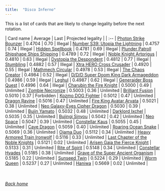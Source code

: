 ```yaml
---
title:  "Disco Inferno"
---
```


This is a list of cards that are likely to change legality before the next rotation.

| Card name | Average | Last | Projected legality |
| :-- |
[Photon Strike Bounzer](https://db.ygoprodeck.com/card/?search=Photon%20Strike%20Bounzer) | 0.4704 | 0.70 | Illegal |
[Number S39: Utopia the Lightning](https://db.ygoprodeck.com/card/?search=Number%20S39:%20Utopia%20the%20Lightning) | 0.4757 | 0.74 | Illegal |
[Hidden Spellbook](https://db.ygoprodeck.com/card/?search=Hidden%20Spellbook) | 0.4781 | 0.69 | Illegal |
[Plunder Patroll Shipshape Ships Shipping](https://db.ygoprodeck.com/card/?search=Plunder%20Patroll%20Shipshape%20Ships%20Shipping) | 0.4789 | 0.72 | Illegal |
[Noble Knight Artorigus](https://db.ygoprodeck.com/card/?search=Noble%20Knight%20Artorigus) | 0.4810 | 0.63 | Illegal |
[Dystopia the Despondent](https://db.ygoprodeck.com/card/?search=Dystopia%20the%20Despondent) | 0.4812 | 0.77 | Illegal |
[Stumbling](https://db.ygoprodeck.com/card/?search=Stumbling) | 0.4882 | 0.57 | Illegal |
[Xtra HERO Cross Crusader](https://db.ygoprodeck.com/card/?search=Xtra%20HERO%20Cross%20Crusader) | 0.4920 | 0.55 | Illegal |
[Mathmech Circular](https://db.ygoprodeck.com/card/?search=Mathmech%20Circular) | 0.4978 | 0.53 | Illegal |
[The Chaos Creator](https://db.ygoprodeck.com/card/?search=The%20Chaos%20Creator) | 0.4984 | 0.52 | Illegal |
[D/D/D Super Doom King Dark Armageddon](https://db.ygoprodeck.com/card/?search=D/D/D%20Super%20Doom%20King%20Dark%20Armageddon) | 0.4986 | 0.59 | Illegal |
[Leghul](https://db.ygoprodeck.com/card/?search=Leghul) | 0.4987 | 0.62 | Illegal |
[Generaider Boss Quest](https://db.ygoprodeck.com/card/?search=Generaider%20Boss%20Quest) | 0.4996 | 0.64 | Illegal |
[Charubin the Fire Knight](https://db.ygoprodeck.com/card/?search=Charubin%20the%20Fire%20Knight) | 0.5000 | 0.49 | Unlimited |
[Zombie Necronize](https://db.ygoprodeck.com/card/?search=Zombie%20Necronize) | 0.5003 | 0.36 | Unlimited |
[Brilliant Fusion](https://db.ygoprodeck.com/card/?search=Brilliant%20Fusion) | 0.5010 | 0.37 | Forbidden |
[Kozmo DOG Fighter](https://db.ygoprodeck.com/card/?search=Kozmo%20DOG%20Fighter) | 0.5012 | 0.47 | Unlimited |
[Dragon Ravine](https://db.ygoprodeck.com/card/?search=Dragon%20Ravine) | 0.5016 | 0.47 | Unlimited |
[Fire King Avatar Arvata](https://db.ygoprodeck.com/card/?search=Fire%20King%20Avatar%20Arvata) | 0.5021 | 0.38 | Unlimited |
[Neo Galaxy-Eyes Cipher Dragon](https://db.ygoprodeck.com/card/?search=Neo%20Galaxy-Eyes%20Cipher%20Dragon) | 0.5030 | 0.39 | Unlimited |
[Bujin Yamato](https://db.ygoprodeck.com/card/?search=Bujin%20Yamato) | 0.5032 | 0.48 | Unlimited |
[Darklord Ixchel](https://db.ygoprodeck.com/card/?search=Darklord%20Ixchel) | 0.5035 | 0.35 | Unlimited |
[Bujingi Sinyou](https://db.ygoprodeck.com/card/?search=Bujingi%20Sinyou) | 0.5042 | 0.42 | Unlimited |
[Neo Space](https://db.ygoprodeck.com/card/?search=Neo%20Space) | 0.5047 | 0.39 | Unlimited |
[Constellar Kaus](https://db.ygoprodeck.com/card/?search=Constellar%20Kaus) | 0.5055 | 0.45 | Unlimited |
[Cave Dragon](https://db.ygoprodeck.com/card/?search=Cave%20Dragon) | 0.5059 | 0.40 | Unlimited |
[Roaring Ocean Snake](https://db.ygoprodeck.com/card/?search=Roaring%20Ocean%20Snake) | 0.5069 | 0.36 | Unlimited |
[Ojama Duo](https://db.ygoprodeck.com/card/?search=Ojama%20Duo) | 0.5112 | 0.34 | Unlimited |
[Heavy Armored Train Ironwolf](https://db.ygoprodeck.com/card/?search=Heavy%20Armored%20Train%20Ironwolf) | 0.5116 | 0.33 | Unlimited |
[Last Chapter of the Noble Knights](https://db.ygoprodeck.com/card/?search=Last%20Chapter%20of%20the%20Noble%20Knights) | 0.5121 | 0.02 | Unlimited |
[Arisen Gaia the Fierce Knight](https://db.ygoprodeck.com/card/?search=Arisen%20Gaia%20the%20Fierce%20Knight) | 0.5133 | 0.31 | Unlimited |
[Rite of Spirit](https://db.ygoprodeck.com/card/?search=Rite%20of%20Spirit) | 0.5148 | 0.34 | Unlimited |
[Constellar Hyades](https://db.ygoprodeck.com/card/?search=Constellar%20Hyades) | 0.5185 | 0.38 | Unlimited |
[Grave of the Super Ancient Organism](https://db.ygoprodeck.com/card/?search=Grave%20of%20the%20Super%20Ancient%20Organism) | 0.5185 | 0.22 | Unlimited |
[Sunseed Twin](https://db.ygoprodeck.com/card/?search=Sunseed%20Twin) | 0.5224 | 0.29 | Unlimited |
[Worm Queen](https://db.ygoprodeck.com/card/?search=Worm%20Queen) | 0.5237 | 0.27 | Unlimited |
[Haniwa](https://db.ygoprodeck.com/card/?search=Haniwa) | 0.5669 | 0.02 | Unlimited |

<br>

###### [Back home](index)